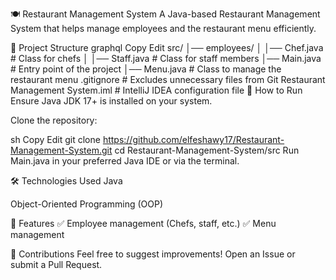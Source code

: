 🍽️ Restaurant Management System
A Java-based Restaurant Management System that helps manage employees and the restaurant menu efficiently.

📂 Project Structure
graphql
Copy
Edit
src/
│── employees/
│   │── Chef.java          # Class for chefs
│   │── Staff.java         # Class for staff members
│── Main.java              # Entry point of the project
│── Menu.java              # Class to manage the restaurant menu
.gitignore                  # Excludes unnecessary files from Git
Restaurant Management System.iml  # IntelliJ IDEA configuration file
🚀 How to Run
Ensure Java JDK 17+ is installed on your system.

Clone the repository:

sh
Copy
Edit
git clone https://github.com/elfeshawy17/Restaurant-Management-System.git
cd Restaurant-Management-System/src
Run Main.java in your preferred Java IDE or via the terminal.

🛠️ Technologies Used
Java

Object-Oriented Programming (OOP)

📌 Features
✅ Employee management (Chefs, staff, etc.)
✅ Menu management

📩 Contributions
Feel free to suggest improvements! Open an Issue or submit a Pull Request.

